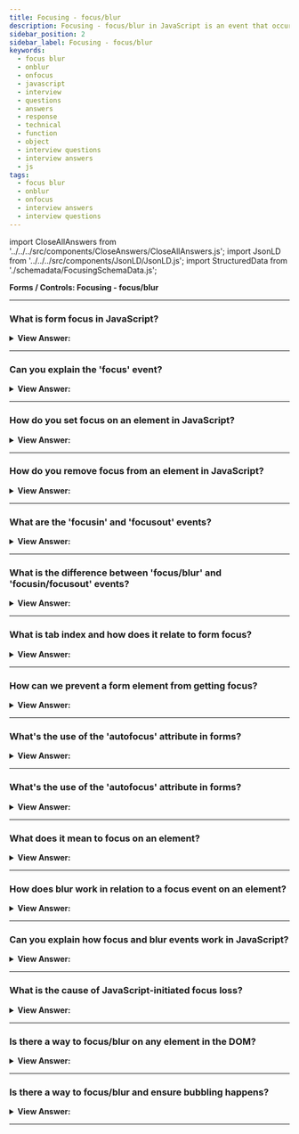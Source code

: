 ```yaml
---
title: Focusing - focus/blur
description: Focusing - focus/blur in JavaScript is an event that occurs when a user focuses on an element. - JavaScript Interview Questions & Answers
sidebar_position: 2
sidebar_label: Focusing - focus/blur
keywords:
  - focus blur
  - onblur
  - onfocus
  - javascript
  - interview
  - questions
  - answers
  - response
  - technical
  - function
  - object
  - interview questions
  - interview answers
  - js
tags:
  - focus blur
  - onblur
  - onfocus
  - interview answers
  - interview questions
---
```


import CloseAllAnswers from '../../../src/components/CloseAnswers/CloseAllAnswers.js';
import JsonLD from '../../../src/components/JsonLD/JsonLD.js';
import StructuredData from './schemadata/FocusingSchemaData.js';

<JsonLD data={StructuredData} />

<head>
  <title>Focusing focus/blur | JavaScript Frontend Phone Interview</title>
</head>

**Forms / Controls: Focusing - focus/blur**

<CloseAllAnswers />

---

### What is form focus in JavaScript?

<details>
  <summary><strong>View Answer:</strong></summary>
  <div>
  <div><strong>Interview Response:</strong> Form focus refers to an element's state where it's ready to receive user input. For instance, a text field gaining focus allows the user to type into it.
  </div>
  </div>
</details>

---

### Can you explain the 'focus' event?

<details>
  <summary><strong>View Answer:</strong></summary>
  <div>
  <div><strong>Interview Response:</strong> The 'focus' event occurs when an element gets focus. This can be achieved by clicking on an input element or using the tab key to navigate.
  </div>
  </div>
</details>

---

### How do you set focus on an element in JavaScript?

<details>
  <summary><strong>View Answer:</strong></summary>
  <div>
  <div><strong>Interview Response:</strong> To set focus on an element in JavaScript, you use the `focus()` method. For instance, `document.getElementById('myElement').focus();` sets focus on the element with the ID 'myElement'.
  </div><br />
  <div><strong className="codeExample">Code Example:</strong><br /><br />

  <div></div>

Here's an example of how you might set focus on an input element using JavaScript:

```javascript
// Assume there is an input element with id 'myInput'
var inputElement = document.getElementById('myInput');

// Set focus on the input element
inputElement.focus();
```

In this example, we first get a reference to an input element using `document.getElementById()`. We then call `focus()` on this element, which will cause the browser to give it focus.

  </div>
  </div>
</details>

---

### How do you remove focus from an element in JavaScript?

<details>
  <summary><strong>View Answer:</strong></summary>
  <div>
  <div><strong>Interview Response:</strong> To remove focus from an element in JavaScript, you use the `blur()` method. For example, `document.getElementById('myElement').blur();` removes focus from the element with the ID 'myElement'.
  </div><br />
  <div><strong className="codeExample">Code Example:</strong><br /><br />

  <div></div>

Here's an example of how you might remove focus from an input element using JavaScript:

```javascript
// Assume there is an input element with id 'myInput'
var inputElement = document.getElementById('myInput');

// Remove focus from the input element
inputElement.blur();
```

In this example, we first get a reference to an input element using `document.getElementById()`. We then call `blur()` on this element, which will cause the browser to remove focus from it.

  </div>
  </div>
</details>

---

### What are the 'focusin' and 'focusout' events?

<details>
  <summary><strong>View Answer:</strong></summary>
  <div>
  <div><strong>Interview Response:</strong> 'focusin' and 'focusout' are events that bubble in the document's hierarchy. They are triggered when an element gains or loses focus, respectively.
  </div>
  </div>
</details>

---

### What is the difference between 'focus/blur' and 'focusin/focusout' events?

<details>
  <summary><strong>View Answer:</strong></summary>
  <div>
  <div><strong>Interview Response:</strong> The main difference is that 'focus/blur' events do not bubble up through the DOM tree, whereas 'focusin/focusout' events do.
  </div>
  </div>
</details>

---

### What is tab index and how does it relate to form focus?

<details>
  <summary><strong>View Answer:</strong></summary>
  <div>
  <div><strong>Interview Response:</strong> The `tabindex` attribute specifies the order in which elements receive focus when the user navigates with the Tab key. Elements with higher `tabindex` are focused before those with a lower index.
  </div><br />
  <div><strong className="codeExample">Code Example:</strong><br /><br />

  <div></div>

Here's a simple example of how you might use the `tabindex` attribute in a form:

```html
<form>
    <input type="text" name="first" tabindex="2">
    <input type="text" name="second" tabindex="1">
</form>
```

In this example, despite being first in the source order, the "first" input field will receive focus after the "second" field when the user navigates through the form using the Tab key. This is because "second" has a lower `tabindex`.

---

:::note
Note: Use `tabindex` sparingly and wisely, because overuse can lead to navigation issues, particularly for keyboard-only and screen reader users. It's generally best to rely on the default tab order unless there's a compelling reason not to.
:::

  </div>
  </div>
</details>

---

### How can we prevent a form element from getting focus?

<details>
  <summary><strong>View Answer:</strong></summary>
  <div>
  <div><strong>Interview Response:</strong> You can prevent a form element from getting focus by setting its 'tabindex' to '-1'. This removes the element from the tab order.
  </div>
  </div>
</details>

---

### What's the use of the 'autofocus' attribute in forms?

<details>
  <summary><strong>View Answer:</strong></summary>
  <div>
  <div><strong>Interview Response:</strong> The 'autofocus' attribute automatically focuses the cursor on a particular form input field when the page loads.
  </div>
  </div>
</details>

---

### What's the use of the 'autofocus' attribute in forms?

<details>
  <summary><strong>View Answer:</strong></summary>
  <div>
  <div><strong>Interview Response:</strong> The 'autofocus' attribute automatically focuses the cursor on a particular form input field when the page loads.
  </div>
  </div>
</details>

---

### What does it mean to focus on an element?

<details>
  <summary><strong>View Answer:</strong></summary>
  <div>
  <div><strong>Interview Response:</strong> Focusing on an element means making it the active element on the page, ready to receive user input, such as text in an input field or a button click.
  </div><br/>
  <div><strong>Technical Response:</strong> When a user clicks on an element or presses the Tab key on the keyboard, it gains focus. An autofocus HTML property focuses on an element by default when the page loads, as well as other methods of gaining focus. Generally, focusing on an element signifies "prepared to take data here," at which point we may run the code to setup the appropriate functionality.
    </div>
  </div>
</details>

---

### How does blur work in relation to a focus event on an element?

<details>
  <summary><strong>View Answer:</strong></summary>
  <div>
  <div><strong>Interview Response:</strong> The 'blur' event is triggered when an element loses focus, meaning it's no longer the active element, often due to user interaction like clicking outside it.
  </div><br/>
  <div><strong>Technical Response:</strong> The moment of losing focus results in a blur. When a user clicks someplace else or presses Tab to go to the next form field, there are other means. Losing the focus generally means: “the data gets entered”, so we can run the code to check it or even save it to the server.
    </div>
  </div>
</details>

---

### Can you explain how focus and blur events work in JavaScript?

<details>
  <summary><strong>View Answer:</strong></summary>
  <div>
  <div><strong>Interview Response:</strong> In JavaScript, 'focus' and 'blur' events are triggered when an element gains or loses focus, respectively. They're used to handle user interaction with interactive elements like form inputs.
  </div><br/>
  <div><strong>Technical Response:</strong> When the element loses focus, the blur event gets called. After the focus event, a popular solution uses a blur handler to verify if a field gets successfully typed. We can hide validation failures by using the handler. Many validations get implemented in modern HTML utilizing input element attributes such as required, pattern, and others. And they are sometimes just what we require. When we need greater flexibility, we may utilize JavaScript. Also, if the updated value is correct, we could transmit it to the server automatically.
    </div><br />
  <div><strong className="codeExample">Code Example:</strong><br /><br />

  <div></div>

```html
<style>
  .invalid {
    border-color: red;
  }
  #error {
    color: red;
  }
</style>

Your email please: <input type="email" id="input" />

<div id="error"></div>

<script>
  input.onblur = function () {
    if (!input.value.includes('@')) {
      // not email
      input.classList.add('invalid');
      error.innerHTML = 'Please enter a correct email.';
    }
  };

  input.onfocus = function () {
    if (this.classList.contains('invalid')) {
      // remove the "error" indication, because the user wants to re-enter something
      this.classList.remove('invalid');
      error.innerHTML = '';
    }
  };
</script>
```

  </div>
  </div>
</details>

---

### What is the cause of JavaScript-initiated focus loss?

<details>
  <summary><strong>View Answer:</strong></summary>
  <div>
  <div><strong>Interview Response:</strong> JavaScript-initiated focus loss happens when the 'blur()' method is called on an element, or when 'focus()' is called on a different element.
  </div><br/>
  <div><strong>Technical Response:</strong> JavaScript-initiated focus loss can occur due to various reasons such as dynamically changing content that can result in focus loss, especially when the currently focused element is removed or replaced. It can also occur when focus is programmatically set on another element, which moves the focus away from the currently focused element. Focus can be lost when an element that currently has focus is hidden or disabled. JavaScript-triggered navigation can also cause focus loss. Finally, certain JavaScript events, like clicks outside of a focused element or a user interaction, can also cause focus to be moved or lost. Managing these issues often involves careful focus management and ensuring that dynamic content changes don't disrupt focus unnecessarily.
    </div>
  </div>
</details>

---

### Is there a way to focus/blur on any element in the DOM?

<details>
  <summary><strong>View Answer:</strong></summary>
  <div>
  <div><strong>Interview Response:</strong> Yes, by using the 'focus()' and 'blur()' methods, we can programmatically set or remove focus from almost any element in the DOM.</div><br />
  <div><strong>Technical Response:</strong> Many elements do not allow focusing by default. The list varies slightly between browsers, but one thing is always true: focus/blur support is assured for elements with which a visitor may interact: &#8249;button&#8250;, &#8249;input&#8250;, &#8249;select&#8250;, &#8249;a&#8250;, and others. Elements that exist to format something, such as &#8249;div&#8250;, &#8249;span&#8250;, and table>, on the other hand, are unfocusable by default. The method `elem.focus()` does not affect them, and focus/blur events are never triggered. If an element has a tabindex, it becomes focusable. The property's value is the element's order number when Tab (or anything similar) gets used to transition between them.
  </div><br />
  <div><strong className="codeExample">Code Example:</strong><br /><br />

  <div></div>

```html
<!-- Click the first item and press Tab. -->
<ul>
  <li tabindex="1">One</li>
  <li tabindex="0">Zero</li>
  <li tabindex="2">Two</li>
  <li tabindex="-1">Minus one</li>
</ul>

<style>
  li {
    cursor: pointer;
  }
  :focus {
    outline: 1px dashed green;
  }
</style>
```

  </div>
  </div>
</details>

---

### Is there a way to focus/blur and ensure bubbling happens?

<details>
  <summary><strong>View Answer:</strong></summary>
  <div>
  <div><strong>Interview Response:</strong> Yes, we may take two techniques to ensure bubbling. To begin, there is an amusing historical feature: focus/blur does not bubble up but rather propagates downward during the capture period. Second, there are focusin and focusout events, similar to focus/blur but bubble. It is important to note that they get allocated using 'elem.addEventListener' rather than on&#8249;event&#8250;.
    </div><br />
  <div><strong className="codeExample">Code Example:</strong><br /><br />

  <div></div>

```html
<form id="form">
  <input type="text" name="name" value="Name" />
  <input type="text" name="surname" value="Surname" />
</form>

<style>
  .focused {
    outline: 1px solid red;
  }
</style>

<script>
  form.addEventListener('focusin', () => form.classList.add('focused'));
  form.addEventListener('focusout', () => form.classList.remove('focused'));
</script>
```

:::note
We must assign them with elem.addEventListener rather than on&#8249;event&#8250;.
:::

  </div>
  </div>
</details>

---
